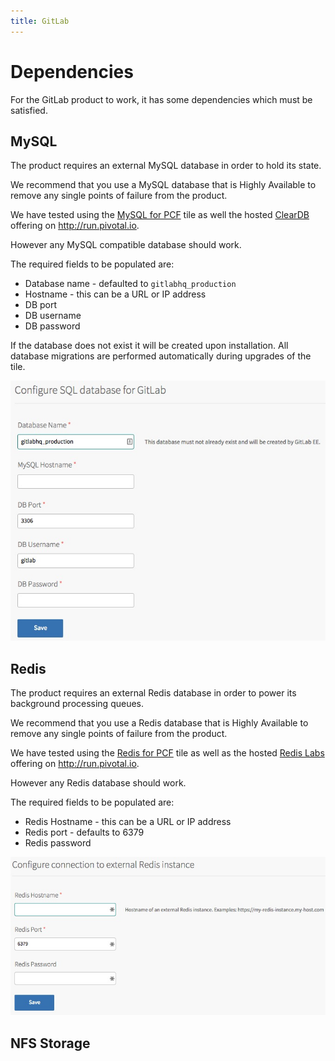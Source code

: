 ```yaml
---
title: GitLab
---
```


# Dependencies
For the GitLab product to work, it has some dependencies which must be satisfied.

## MySQL
The product requires an external MySQL database in order to hold its state.

We recommend that you use a MySQL database that is Highly Available to remove any single points of failure from the product.

We have tested using the [MySQL for PCF](https://network.pivotal.io/products/p-mysql) tile as well the hosted [ClearDB](https://console.run.pivotal.io/marketplace/cleardb) offering on http://run.pivotal.io.

However any MySQL compatible database should work.

The required fields to be populated are:
* Database name - defaulted to `gitlabhq_production`
* Hostname - this can be a URL or IP address
* DB port
* DB username
* DB password

If the database does not exist it will be created upon installation. All database migrations are performed automatically during upgrades of the tile.

![Image of OpsManager MySQL Configuration](mysql.jpeg)

## Redis
The product requires an external Redis database in order to power its background processing queues.

We recommend that you use a Redis database that is Highly Available to remove any single points of failure from the product.

We have tested using the [Redis for PCF](https://network.pivotal.io/products/p-redis) tile as well as the hosted [Redis Labs](https://console.run.pivotal.io/marketplace/rediscloud) offering on http://run.pivotal.io.

However any Redis database should work.

The required fields to be populated are:
* Redis Hostname - this can be a URL or IP address
* Redis port - defaults to 6379
* Redis password

![Image of OpsManager Redis Configuration](redis.jpeg)

## NFS Storage
